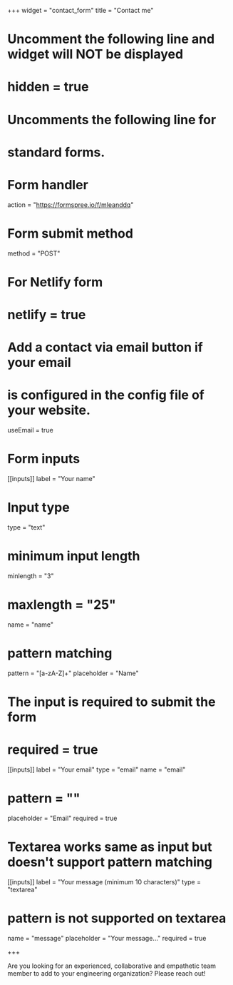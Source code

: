 +++
widget = "contact_form"
title = "Contact me"

# Uncomment the following line and widget will NOT be displayed
# hidden = true

# Uncomments the following line for
# standard forms.
#
# Form handler
action = "https://formspree.io/f/mleanddq"
# Form submit method
method = "POST"

# For Netlify form
#
# netlify = true

# Add a contact via email button if your email
# is configured in the config file of your website.
useEmail = true

# Form inputs
[[inputs]]
label = "Your name"
# Input type
type = "text"
# minimum input length
minlength = "3"
# maxlength = "25"
name = "name"
# pattern matching
pattern = "[a-zA-Z]+"
placeholder = "Name"
# The input is required to submit the form
# required = true

[[inputs]]
label = "Your email"
type = "email"
name = "email"
# pattern = ""
placeholder = "Email"
required = true

# Textarea works same as input but doesn't support pattern matching
[[inputs]]
label = "Your message (minimum 10 characters)"
type = "textarea"
# pattern is not supported on textarea
name = "message"
placeholder = "Your message..."
required = true

+++

Are you looking for an experienced, collaborative and empathetic team member to add to your engineering organization? Please reach out!
